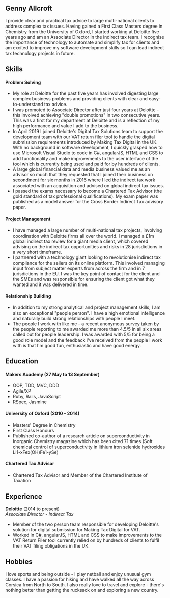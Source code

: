 ## Genny Allcroft

I provide clear and practical tax advice to large multi-national clients to address complex tax issues. Having gained a First Class Masters degree in Chemistry from the University of Oxford, I started working at Deloitte five years ago and am an Associate Director in the indirect tax team. I recognise the importance of technology to automate and simplify tax for clients and am excited to improve my software development skills so I can lead indirect tax technology projects in future.

## Skills

#### Problem Solving

- My role at Deloitte for the past five years has involved digesting large complex business problems and providing clients with clear and easy-to-understand tax advice. 
- I was promoted to Associate Director after just four years at Deloitte - this involved achieving "double promotions" in two consecutive years. This was a first for my department at Deloitte and is a reflection of my high performance and value I add to the business.
- In April 2019 I joined Deloitte's Digital Tax Solutions team to support the development team with our VAT return filer tool to handle the digital submission requirements introduced by Making Tax Digital in the UK. With no background in software development, I quickly grasped how to use Microsoft Visual Studio to code in C#, angularJS, HTML and CSS to add functionality and make improvements to the user interface of the tool which is currently being used and paid for by hundreds of clients.
- A large global financial data and media business valued me as an advisor so much that they requested that I joined their business on secondment for six months in 2016 where I led the indirect tax work associated with an acquisition and advised on global indirect tax issues.
- I passed the exams necessary to become a Chartered Tax Advisor (the gold standard of tax professional qualifications). My exam paper was published as a model answer for the Cross Border Indirect Tax advisory paper.

#### Project Management

- I have managed a large number of multi-national tax projects, involving coordination with Deloitte firms all over the world. I managed a £1m global indirect tax review for a giant media client, which covered advising on the indirect tax opportunities and risks in 28 jurisdictions in a very short timeframe. 
- I partnered with a technology giant looking to revolutionise indirect tax compliance for the sellers on its online platform. This involved managing input from subject matter experts from across the firm and in 7 jurisdictions in the EU. I was the key point of contact for the client and the SMEs and was responsible for ensuring the client got what they wanted and it was delivered in time.

#### Relationship Building

- In addition to my strong analytical and project management skills, I am also an exceptional "people person". I have a high emotional intelligence and naturally build strong relationships with people I meet. 
- The people I work with like me - a recent anonymous survey taken by the people reporting to me awarded me more than 4.5/5 in all six areas called out for people leadership. I was awarded with 5/5 for being a good role model and the feedback I've received from the people I work with is that I'm good fun, enthusiastic and have good energy.

## Education

#### Makers Academy (27 May to 13 September)

- OOP, TDD, MVC, DDD
- Agile/XP
- Ruby, Rails, JavaScript
- RSpec, Jasmine

#### University of Oxford (2010 - 2014)

- Masters' Degree in Chemistry
- First Class Honours
- Published co-author of a research article on superconductivity in Inorganic Chemistry magazine which has been cited 71 times (Soft chemical control of superconductivity in lithium iron selenide hydroxides Li1-xFex(OH)Fe1-ySe) 

#### Chartered Tax Advisor

- Chartered Tax Advisor and Member of the Chartered Institute of Taxation

## Experience

**Deloitte** (2014 to present)    
*Associate Director - Indirect Tax*  
- Member of the two person team responsible for developing Deloitte's solution for digital submission for Making Tax Digital for VAT.
- Worked in C#, angularJS, HTML and CSS to make improvements to the VAT Return Filer tool currently relied on by hundreds of clients to fulfil their VAT filing obligations in the UK.

## Hobbies

I love sports and being outside - I play netball and enjoy unusual gym classes. I have a passion for hiking and have walked all the way across Corsica from North to South. I also really love to travel and explore - there's nothing better than getting the rucksack on and exploring a new country.
